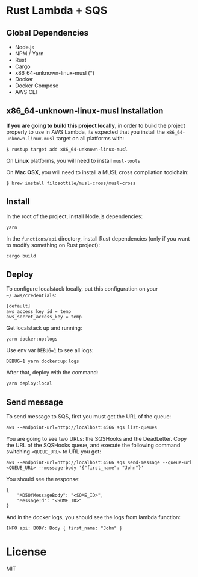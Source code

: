 # Rust Lambda + SQS

## Global Dependencies

- Node.js
- NPM / Yarn
- Rust
- Cargo
- x86_64-unknown-linux-musl (*)
- Docker
- Docker Compose
- AWS CLI

## x86_64-unknown-linux-musl Installation

**If you are going to build this project locally**, in order to build the project 
properly to use in AWS Lambda, its expected that you install the 
`x86_64-unknown-linux-musl` target on all platforms with:

```
$ rustup target add x86_64-unknown-linux-musl
```

On **Linux** platforms, you will need to install `musl-tools`

On **Mac OSX**, you will need to install a MUSL cross compilation toolchain:

```
$ brew install filosottile/musl-cross/musl-cross
```

## Install

In the root of the project, install Node.js dependencies:

```
yarn
```

In the `functions/api` directory, install Rust dependencies (only if you want to modify something on Rust project):

```
cargo build
```

## Deploy

To configure localstack locally, put this configuration on your `~/.aws/credentials`:

```
[default]
aws_access_key_id = temp
aws_secret_access_key = temp
```

Get localstack up and running:

```
yarn docker:up:logs
```

Use env var `DEBUG=1` to see all logs:

```
DEBUG=1 yarn docker:up:logs
```

After that, deploy with the command:

```
yarn deploy:local
```

## Send message

To send message to SQS, first you must get the URL of the queue:

```
aws --endpoint-url=http://localhost:4566 sqs list-queues
```

You are going to see two URLs: the SQSHooks and the DeadLetter.
Copy the URL of the SQSHooks queue, and execute the following command switching
`<QUEUE_URL>` to URL you got: 

```
aws --endpoint-url=http://localhost:4566 sqs send-message --queue-url <QUEUE_URL> --message-body '{"first_name": "John"}'
```

You should see the response:

```
{
    "MD5OfMessageBody": "<SOME_ID>",
    "MessageId": "<SOME_ID>"
}
```

And in the docker logs, you should see the logs from lambda function:

```
INFO api: BODY: Body { first_name: "John" }
```

# License

MIT

